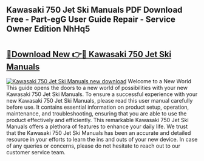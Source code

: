 ## Kawasaki 750 Jet Ski Manuals PDF Download Free - Part-egG User Guide Repair - Service Owner Edition NhHq5

# <h2><a href="http://bc49419.oget.top/?id=Kawasaki+750+Jet+Ski+Manuals">🔗Download New 👉🔴 Kawasaki 750 Jet Ski Manuals</a></h2>

[![Kawasaki 750 Jet Ski Manuals new download](https://i.imgur.com/5g1atiW.png)](http://bc49419.oget.top/?id=Kawasaki+750+Jet+Ski+Manuals)
Welcome to a New World This guide opens the doors to a new world of possibilities with your new Kawasaki 750 Jet Ski Manuals. To ensure a successful experience with your new Kawasaki 750 Jet Ski Manuals, please read this user manual carefully before use. It contains essential information on product setup, operation, maintenance, and troubleshooting, ensuring that you are able to use the product effectively and efficiently. This remarkable Kawasaki 750 Jet Ski Manuals offers a plethora of features to enhance your daily life. We trust that the Kawasaki 750 Jet Ski Manuals has been an accurate and detailed resource in your efforts to learn the ins and outs of your new device. In case of any queries or concerns, please do not hesitate to reach out to our customer service team.
